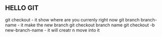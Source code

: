 ## HELLO GIT 


git checkout - it show where are you currenly right now
git branch branch-name - it make the new branch
git checkout branch name 
git checkout -b new-branch-name - it will creatr n move into it